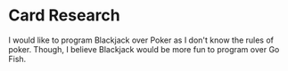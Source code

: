 # Card Research
I would like to program Blackjack over Poker as I don't know the rules of poker. Though, I believe Blackjack would be more fun to program over Go Fish.
